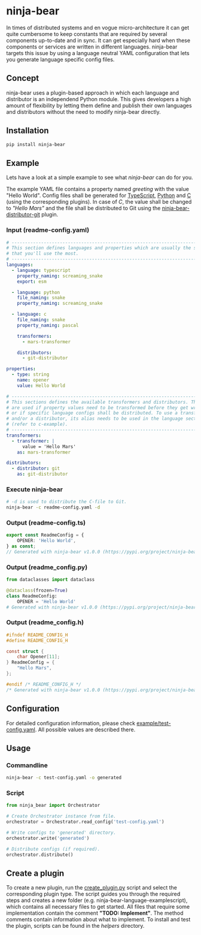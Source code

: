 # ninja-bear
In times of distributed systems and en vogue micro-architecture it can get quite cumbersome to keep constants that are required by several components up-to-date and in sync. It can get especially hard when these components or services are written in different languages. ninja-bear targets this issue by using a language neutral YAML configuration that lets you generate language specific config files.

## Concept
ninja-bear uses a plugin-based approach in which each language and distributor is an independend Python module. This gives developers a high amount of flexibility by letting them define and publish their own languages and distributors without the need to modify ninja-bear directly.

## Installation
```bash
pip install ninja-bear
```

## Example
Lets have a look at a simple example to see what *ninja-bear* can do for you.

The example YAML file contains a property named *greeting* with the value "Hello World". Config files shall be generated for [TypeScript](https://pypi.org/project/ninja-bear-language-typescript/), [Python](https://pypi.org/project/ninja-bear-language-python/) and [C](https://pypi.org/project/ninja-bear-language-c/) (using the corresponding plugins). In case of *C*, the value shall be changed to *"Hello Mars"* and the file shall be distributed to Git using the [ninja-bear-distributor-git](https://pypi.org/project/ninja-bear-distributor-git/) plugin.

### Input (readme-config.yaml)
```yaml
# -----------------------------------------------------------------------------
# This section defines languages and properties which are usually the settings
# that you'll use the most.
# -----------------------------------------------------------------------------
languages:
  - language: typescript
    property_naming: screaming_snake
    export: esm

  - language: python
    file_naming: snake
    property_naming: screaming_snake

  - language: c
    file_naming: snake
    property_naming: pascal

    transformers:
      - mars-transformer

    distributors:
      - git-distributor

properties:
  - type: string
    name: opener
    value: Hello World

# -----------------------------------------------------------------------------
# This sections defines the available transformers and distributors. They are
# are used if property values need to be transformed before they get written
# or if specific language configs shall be distributed. To use a transformer
# and/or a distributor, its alias needs to be used in the language section
# (refer to c-example).
# -----------------------------------------------------------------------------
transformers:
  - transformer: |
      value = 'Hello Mars'
    as: mars-transformer

distributors:
  - distributor: git
    as: git-distributor
```

### Execute ninja-bear
```bash
# -d is used to distribute the C-file to Git.
ninja-bear -c readme-config.yaml -d
```

### Output (readme-config.ts)
```typescript
export const ReadmeConfig = {
    OPENER: 'Hello World',
} as const;
// Generated with ninja-bear v1.0.0 (https://pypi.org/project/ninja-bear/).
```

### Output (readme_config.py)
```python
from dataclasses import dataclass

@dataclass(frozen=True)
class ReadmeConfig:
    OPENER = 'Hello World'
# Generated with ninja-bear v1.0.0 (https://pypi.org/project/ninja-bear/).
```

### Output (readme_config.h)
```c
#ifndef README_CONFIG_H
#define README_CONFIG_H

const struct {
    char Opener[11];
} ReadmeConfig = {
    "Hello Mars",
};

#endif /* README_CONFIG_H */
/* Generated with ninja-bear v1.0.0 (https://pypi.org/project/ninja-bear/). */
```

## Configuration
For detailed configuration information, please check [example/test-config.yaml](https://github.com/monstermichl/ninja-bear/blob/main/example/test-config.yaml). All possible values are described there.

## Usage
### Commandline
```bash
ninja-bear -c test-config.yaml -o generated
```

### Script
```python
from ninja_bear import Orchestrator

# Create Orchestrator instance from file.
orchestrator = Orchestrator.read_config('test-config.yaml')

# Write configs to 'generated' directory.
orchestrator.write('generated')

# Distribute configs (if required).
orchestrator.distribute()
```

## Create a plugin
To create a new plugin, run the [create_plugin.py](https://github.com/monstermichl/confluent/blob/main/misc/plugins/create_plugin.py) script and select the corresponding plugin type. The script guides you through the required steps and creates a new folder (e.g. ninja-bear-language-examplescript), which contains all necessary files to get started. All files that require some implementation contain the comment **"TODO: Implement"**. The method comments contain information about what to implement. To install and test the plugin, scripts can be found in the *helpers* directory.
